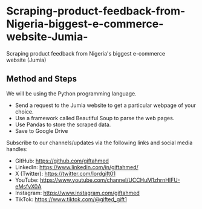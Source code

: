 # Scraping-product-feedback-from-Nigeria-biggest-e-commerce-website-Jumia-
Scraping product feedback from Nigeria's biggest e-commerce website (Jumia)
## Method and Steps

We will be using the Python programming language.

* Send a request to the Jumia website to get a particular webpage of your choice. 
* Use a framework called Beautiful Soup to parse the web pages.
* Use Pandas to store the scraped data.
* Save to Google Drive

Subscribe to our channels/updates via the following links and social media handles:
* GitHub: https://github.com/giftahmed
* LinkedIn: https://www.linkedin.com/in/giftahmed/
* X (Twitter): https://twitter.com/lordgift01
* YouTube: https://www.youtube.com/channel/UCCHuM1zhrnHlFU-eMsfvX0A
* Instagram: https://www.instagram.com/giftahmed
* TikTok: https://www.tiktok.com/@gifted_gift1

